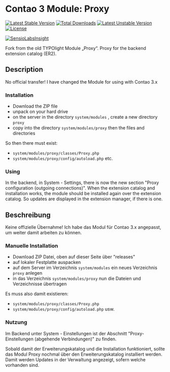 Contao 3 Module: Proxy
======================
[![Latest Stable Version](https://poser.pugx.org/bugbuster/contao-proxy/v/stable.svg)](https://packagist.org/packages/bugbuster/contao-proxy) [![Total Downloads](https://poser.pugx.org/bugbuster/contao-proxy/downloads.svg)](https://packagist.org/packages/bugbuster/contao-proxy) [![Latest Unstable Version](https://poser.pugx.org/bugbuster/contao-proxy/v/unstable.svg)](https://packagist.org/packages/bugbuster/contao-proxy) [![License](https://poser.pugx.org/bugbuster/contao-proxy/license.svg)](https://packagist.org/packages/bugbuster/contao-proxy)

[![SensioLabsInsight](https://insight.sensiolabs.com/projects/71a3f87d-bb25-44ed-a6a4-3f24de6bb844/small.png)](https://insight.sensiolabs.com/projects/71a3f87d-bb25-44ed-a6a4-3f24de6bb844)

Fork from the old TYPOlight Module „Proxy“. Proxy for the backend extension catalog (ER2).

Description
-----------

No official transfer! I have changed the Module for using with Contao 3.x

### Installation

-   Download the ZIP file
-   unpack on your hard drive
-   on the server in the directory `system/modules` , create a new directory `proxy`
-   copy into the directory `system/modules/proxy` then the files and directories

So then there must exist:

-   `system/modules/proxy/classes/Proxy.php`
-   `system/modules/proxy/config/autoload.php`
etc.

### Using

In the backend, in System - Settings, there is now the new section  "Proxy
configuration (outgoing connections)".  When the extension catalog and
installation works, the module should be  installed again over the extension
catalog. So updates are displayed in  the extension manager, if there is one.


Beschreibung
------------

Keine offizielle Übernahme! Ich habe das Modul für Contao 3.x angepasst, um
weiter damit arbeiten zu können.

### Manuelle Installation

-   Download ZIP Datei, oben auf dieser Seite über "releases"
-   auf lokaler Festplatte auspacken
-   auf dem Server im Verzeichnis `system/modules` ein neues Verzeichnis `proxy` anlegen
-   in das Verzeichnis `system/modules/proxy` nun die Dateien und Verzeichnisse übertragen

Es muss also damit existieren:

-   `system/modules/proxy/classes/Proxy.php`
-   `system/modules/proxy/config/autoload.php`
usw.

### Nutzung

Im Backend unter System - Einstellungen ist der Abschnitt "Proxy-Einstellungen
(abgehende Verbindungen)" zu finden.

Sobald damit der Erweiterungskatalog und die Installation funktioniert, sollte
das Modul Proxy nochmal über den Erweiterungskatalog installiert werden. 
Damit werden Updates in der Verwaltung angezeigt, sofern welche vorhanden sind.
